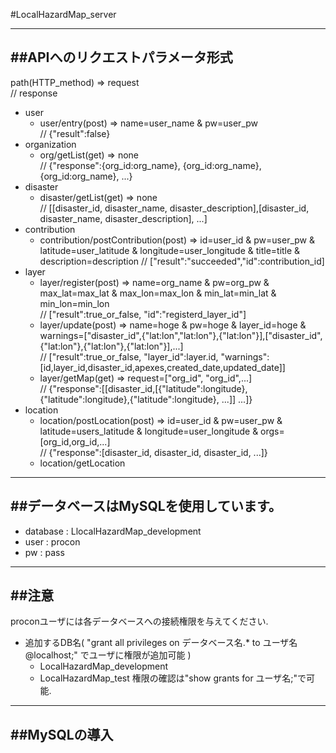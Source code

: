 #LocalHazardMap_server

---
##APIへのリクエストパラメータ形式
---
path(HTTP_method) => request  
// response
* user
	+ user/entry(post) => name=user_name & pw=user_pw  
		// {"result":false}
* organization
	+ org/getList(get) => none  
		// {"response":{org_id:org_name}, {org_id:org_name}, {org_id:org_name}, ...}
* disaster
	+ disaster/getList(get) => none  
		// [[disaster_id, disaster_name, disaster_description],[disaster_id, disaster_name, disaster_description], ...]
* contribution
	+ contribution/postContribution(post) => id=user_id & pw=user_pw & latitude=user_latitude & longitude=user_longitude & title=title & description=description
		// ["result":"succeeded","id":contribution_id]
* layer
	+ layer/register(post) => name=org_name & pw=org_pw & max_lat=max_lat & max_lon=max_lon & min_lat=min_lat & min_lon=min_lon  
		// ["result":true_or_false, "id":"registerd_layer_id"]
	+ layer/update(post) => name=hoge & pw=hoge & layer_id=hoge & warnings=["disaster_id",{"lat:lon","lat:lon"},{"lat:lon"}],["disaster_id",{"lat:lon"},{"lat:lon"},{"lat:lon"}],...]  
		// ["result":true_or_false, "layer_id":layer.id, "warnings":[id,layer_id,disaster_id,apexes,created_date,updated_date]]
	+ layer/getMap(get) =>	request=["org_id", "org_id",...]  
		// {"response":[[disaster_id,[{"latitude":longitude},{"latitude":longitude},{"latitude":longitude}, ...]] ...]}
*	location
	+ location/postLocation(post) => id=user_id & pw=user_pw & latitude=users_latitude & longitude=user_longitude & orgs=[org_id,org_id,...]  
		// {"response":[disaster_id, disaster_id, disaster_id, ...]}
	+ location/getLocation
 
---
##データベースはMySQLを使用しています。
---
* database	: LlocalHazardMap_development
* user			: procon
* pw		 		: pass

---
##注意
---
proconユーザには各データベースへの接続権限を与えてください.
* 追加するDB名( "grant all privileges on データベース名.\* to ユーザ名@localhost;" でユーザに権限が追加可能 )
	+ LocalHazardMap_development
	+ LocalHazardMap_test
  権限の確認は"show grants for ユーザ名;"で可能.

---
##MySQLの導入
---
